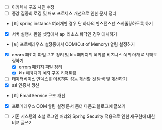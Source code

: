 - [ ] 아키텍처 구조 사진 수정
- [ ] 중앙 집중화 로깅 및 배포 프로세스 개선으로 인한 문서 정리
- [ㅌ] spring instance 여러개인 경우 단 하나의 인스턴스만 스케줄링하도록 하기
- [x] 서버 실행시 환율 셋업에서 api 리소스 바닥인 경우 대처하기
- [ㅌ] 프로메테우스 설정중에서 OOM(Out of Memory) 알림 설정하기
- [x] errors 패키지 파일 구조 정리 및 kis 패키지의 예외를 비즈니스 예외 아래로 리팩토링하기
	- [x] errors 패키지 파일 정리
	- [x] kis 패키지의 예외 구조 리팩토링
- [ ] 데이터베이스 인덱스를 이용하여 성능 개선할 것 탐색 및 개선하기
- [x] ssl 인증서 갱신
- [ㅌ] Email Service 구조 개선
- [x] 프로메테우스 OOM 알림 설정 문서 좀더 다듬고 블로그에 글쓰기
- [ ] 기존 시스템의 소셜 로그인 처리와 Spring Security 적용으로 인한 재구현에 대한 비교 글쓰기

